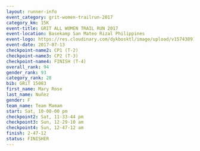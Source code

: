 ```yaml
---
layout: runner-info 
event_category: grit-women-trailrun-2017 
category_km: 15K 
event-title: GRIT ALL WOMEN TRAIL RUN 2017 
event-location: Basekamp San Mateo Rizal Philippines 
event-logo: https://res.cloudinary.com/dykbosktl/image/upload/v1574389137/Logo/a04c0-grit-logo_yxzsau.png 
event-date: 2017-07-13 
checkpoint-name2: CP1 (T-2) 
checkpoint-name3: CP2 (T-3) 
checkpoint-name4: FINISH (T-4) 
overall_rank: 94
gender_rank: 93
category_rank: 28
bib: GRiT 15083
first_name: Mary Rose
last_name: Nuñez
gender: F
team_name: Team Mamam
start: Sat, 10-00-00 pm
checkpoint2: Sat, 11-33-44 pm
checkpoint3: Sun, 12-29-10 am
checkpoint4: Sun, 12-47-12 am
finish: 2-47-12
status: FINISHER
---
```

